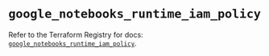 # `google_notebooks_runtime_iam_policy`

Refer to the Terraform Registry for docs: [`google_notebooks_runtime_iam_policy`](https://registry.terraform.io/providers/hashicorp/google-beta/5.18.0/docs/resources/google_notebooks_runtime_iam_policy).
